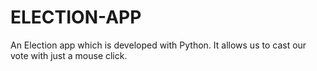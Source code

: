 # ELECTION-APP
An Election app which is developed with Python. It allows us to cast our vote with just a mouse click.
